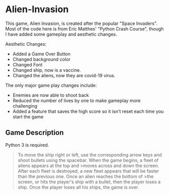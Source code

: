 # Alien-Invasion
This game, Alien Invasion, is created after the popular "Space Invaders". Most of the code here is from Eric Matthes' "Python Crash Course", though I have added  some gameplay and aesthetic changes.

Aesthetic Changes:
* Added a Game Over Button
* Changed background color
* Changed Font
* Changed ship, now is a vaccine.
* Changed the aliens, now they are covid-19 virus.

The only major game play changes include:
* Enemies are now able to shoot back
* Reduced the number of lives by one to make gameplay more challenging
* Added a feature that saves the high score so it isn't reset each time you start the game



## Game Description
  
Python 3 is required.

>To move the ship right or left, use the corresponding arrow keys and shoot bullets using the spacebar. When the game begins, a fleet of aliens appears at the top and >moves across and down the screen. After each fleet is destroyed, a new fleet appears that will be faster than the previous one. Once an alien reaches the bottom of >the screen, or hits the player's ship with a bullet, then the player loses a ship. Once the player loses all his ships, the game is over.

